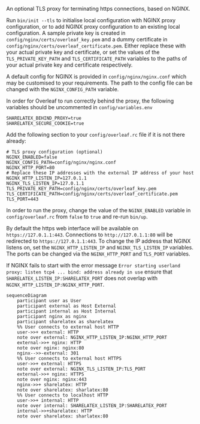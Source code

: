 An optional TLS proxy for terminating https connections, based on NGINX.

Run `bin/init --tls` to initialise local configuration with NGINX proxy configuration, or to add NGINX proxy configuration to an existing local configuration. A sample private key is created in `config/nginx/certs/overleaf_key.pem` and a dummy certificate in `config/nginx/certs/overleaf_certificate.pem`. Either replace these with your actual private key and certificate, or set the values of the `TLS_PRIVATE_KEY_PATH` and `TLS_CERTIFICATE_PATH` variables to the paths of your actual private key and certificate respectively.

A default config for NGINX is provided in `config/nginx/nginx.conf` which may be customised to your requirements. The path to the config file can be changed with the `NGINX_CONFIG_PATH` variable.

In order for Overleaf to run correctly behind the proxy, the following variables should be uncommented in `config/variables.env`
```
SHARELATEX_BEHIND_PROXY=true
SHARELATEX_SECURE_COOKIE=true
```
Add the following section to your `config/overleaf.rc` file if it is not there already:
```
# TLS proxy configuration (optional)
NGINX_ENABLED=false
NGINX_CONFIG_PATH=config/nginx/nginx.conf
NGINX_HTTP_PORT=80
# Replace these IP addresses with the external IP address of your host
NGINX_HTTP_LISTEN_IP=127.0.1.1 
NGINX_TLS_LISTEN_IP=127.0.1.1
TLS_PRIVATE_KEY_PATH=config/nginx/certs/overleaf_key.pem
TLS_CERTIFICATE_PATH=config/nginx/certs/overleaf_certificate.pem
TLS_PORT=443
```
In order to run the proxy, change the value of the `NGINX_ENABLED` variable in `config/overleaf.rc` from `false` to `true` and re-run `bin/up`.

By default the https web interface will be available on `https://127.0.1.1:443`. Connections to `http://127.0.1.1:80` will be redirected to `https://127.0.1.1:443`. To change the IP address that NGINX listens on, set the `NGINX_HTTP_LISTEN_IP` and `NGINX_TLS_LISTEN_IP` variables. The ports can be changed via the `NGINX_HTTP_PORT` and `TLS_PORT` variables.

If NGINX fails to start with the error message `Error starting userland proxy: listen tcp4 ... bind: address already in use` ensure that `SHARELATEX_LISTEN_IP:SHARELATEX_PORT` does not overlap with `NGINX_HTTP_LISTEN_IP:NGINX_HTTP_PORT`.

```mermaid
sequenceDiagram
    participant user as User
    participant external as Host External
    participant internal as Host Internal
    participant nginx as nginx
    participant sharelatex as sharelatex
    %% User connects to external host HTTP
    user->>+ external: HTTP
    note over external: NGINX_HTTP_LISTEN_IP:NGINX_HTTP_PORT
    external->>+ nginx: HTTP
    note over nginx: nginx:80
    nginx-->>-external: 301
    %% User connects to external host HTTPS
    user->>+ external: HTTPS 
    note over external: NGINX_TLS_LISTEN_IP:TLS_PORT
    external->>+ nginx: HTTPS
    note over nginx: nginx:443
    nginx->>+ sharelatex: HTTP
    note over sharelatex: sharlatex:80
    %% User connects to localhost HTTP
    user->>+ internal: HTTP
    note over internal: SHARELATEX_LISTEN_IP:SHARELATEX_PORT
    internal->>+sharelatex: HTTP
    note over sharelatex: sharlatex:80
```